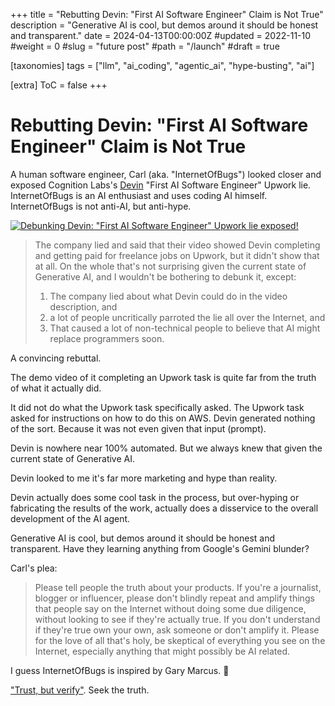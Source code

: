 +++
title = "Rebutting Devin: \"First AI Software Engineer\" Claim is Not True"
description = "Generative AI is cool, but demos around it should be honest and transparent."
date = 2024-04-13T00:00:00Z
#updated = 2022-11-10
#weight = 0
#slug = "future post"
#path = "/launch"
#draft = true

[taxonomies]
tags = ["llm", "ai_coding", "agentic_ai", "hype-busting", "ai"]

[extra]
ToC = false
+++

# Rebutting Devin: "First AI Software Engineer" Claim is Not True

A human software engineer, Carl (aka. "InternetOfBugs") looked closer and exposed Cognition Labs's [Devin](https://www.cognition-labs.com/introducing-devin) "First AI Software Engineer" Upwork lie. InternetOfBugs is an AI enthusiast and uses coding AI himself. InternetOfBugs is not anti-AI, but anti-hype.

[![Debunking Devin: "First AI Software Engineer" Upwork lie exposed!](https://img.youtube.com/vi/tNmgmwEtoWE/0.jpg)](https://www.youtube.com/watch?v=tNmgmwEtoWE)

> The company lied and said that their video showed Devin completing and getting paid for freelance jobs on Upwork, but it didn't show that at all.
> On the whole that's not surprising given the current state of Generative AI, and I wouldn't be bothering to debunk it, except:
> 1) The company lied about what Devin could do in the video description, and
> 2) a lot of people uncritically parroted the lie all over the Internet, and
> 3) That caused a lot of non-technical people to believe that AI might replace programmers soon.

A convincing rebuttal.

The demo video of it completing an Upwork task is quite far from the truth of what it actually did.

It did not do what the Upwork task specifically asked. The Upwork task asked for instructions on how to do this on AWS. Devin generated nothing of the sort. Because it was not even given that input (prompt).

Devin is nowhere near 100% automated. But we always knew that given the current state of Generative AI.

Devin looked to me it's far more marketing and hype than reality.

Devin actually does some cool task in the process, but over-hyping or fabricating the results of the work, actually does a disservice to the overall development of the AI agent.

Generative AI is cool, but demos around it should be honest and transparent. Have they learning anything from Google's Gemini blunder?

Carl's plea:

> Please tell people the truth about your products. If you're a journalist, blogger or influencer, please don't blindly repeat and amplify things that people say on the Internet without doing some due diligence, without looking to see if they're actually true. If you don't understand if they're true own your own, ask someone or don't amplify it. Please for the love of all that's holy, be skeptical of everything you see on the Internet, especially anything that might possibly be AI related.

I guess InternetOfBugs is inspired by Gary Marcus. 🤔

["Trust, but verify"](https://en.wikipedia.org/wiki/Trust,_but_verify). Seek the truth.
